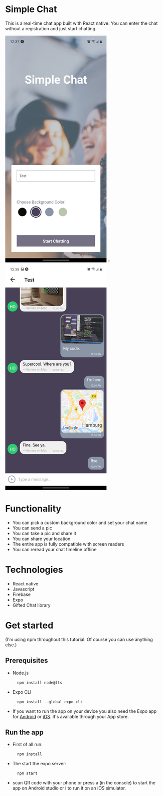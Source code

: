 # Simple Chat

This is a real-time chat app built with React native. You can enter the chat without a registration and just start chatting.

<img src="./assets/example1.jpg" alt="Example Image 1" height="720">    - <img src="./assets/example2.jpg" alt="Example Image 2" height="720">

# Functionality

- You can pick a custom background color and set your chat name
- You can send a pic
- You can take a pic and share it
- You can share your location
- The entire app is fully compatible with screen readers
- You can reread your chat timeline offline

# Technologies

- React native
- Javascript
- Firebase
- Expo
- Gifted Chat library

# Get started

(I'm using npm throughout this tutorial. Of course you can use anything else.)

## Prerequisites
- Node.js

        npm install node@lts

- Expo CLI

        npm install --global expo-cli

- If you want to run the app on your device you also need the Expo app for <a href="https://play.google.com/store/apps/details?id=host.exp.exponent&referrer=www">Android</a> or <a href="https://apps.apple.com/app/apple-store/id982107779">iOS</a>. It's available through your App store.

## Run the app
- First of all run:

        npm install

- The start the expo server:

        npm start

- scan QR code with your phone or press a (in the console) to start the app on Android studio or i to run it on an iOS simulator.